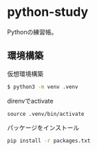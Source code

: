 # python-study

Pythonの練習帳。

## 環境構築

仮想環境構築

```zsh
$ python3 -m venv .venv
```

direnvでactivate

```
source .venv/bin/activate
```

パッケージをインストール

```zsh
pip install -r packages.txt
```